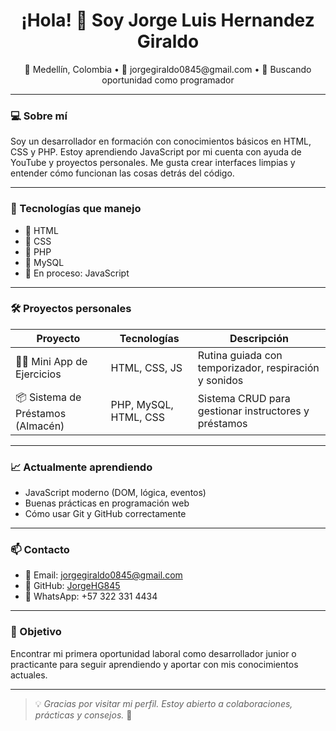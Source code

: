 <h1 align="center">¡Hola! 👋 Soy Jorge Luis Hernandez Giraldo</h1>

<p align="center">
  📍 Medellín, Colombia • 📧 jorgegiraldo0845@gmail.com • 💼 Buscando oportunidad como programador
</p>

---

### 💻 Sobre mí

Soy un desarrollador en formación con conocimientos básicos en HTML, CSS y PHP. Estoy aprendiendo JavaScript por mi cuenta con ayuda de YouTube y proyectos personales. Me gusta crear interfaces limpias y entender cómo funcionan las cosas detrás del código.

---

### 🧠 Tecnologías que manejo

- 🔹 HTML
- 🔹 CSS
- 🔹 PHP
- 🔹 MySQL
- 🧪 En proceso: JavaScript

---

### 🛠 Proyectos personales

| Proyecto | Tecnologías | Descripción |
|---------|--------------|-------------|
| 🧘‍♂️ Mini App de Ejercicios | HTML, CSS, JS | Rutina guiada con temporizador, respiración y sonidos |
| 📦 Sistema de Préstamos (Almacén) | PHP, MySQL, HTML, CSS | Sistema CRUD para gestionar instructores y préstamos |

---

### 📈 Actualmente aprendiendo

- JavaScript moderno (DOM, lógica, eventos)
- Buenas prácticas en programación web
- Cómo usar Git y GitHub correctamente

---

### 📫 Contacto

- 💌 Email: jorgegiraldo0845@gmail.com  
- 🐙 GitHub: [JorgeHG845](https://github.com/JorgeHG845)  
- 📱 WhatsApp: +57 322 331 4434

---

### 🎯 Objetivo

Encontrar mi primera oportunidad laboral como desarrollador junior o practicante para seguir aprendiendo y aportar con mis conocimientos actuales.

---

> 💡 *Gracias por visitar mi perfil. Estoy abierto a colaboraciones, prácticas y consejos.* 🙌
